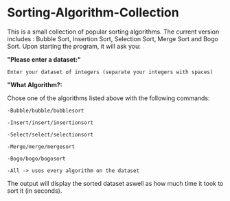 # Sorting-Algorithm-Collection

This is a small collection of popular sorting algorithms. The current version
includes : Bubble Sort, Insertion Sort, Selection Sort, Merge Sort and Bogo Sort.
Upon starting the program, it will ask you:

<b> "Please enter a dataset:" </b>

    Enter your dataset of integers (separate your integers with spaces)

<b>"What Algorithm?: </b>
  
  Chose one of the algorithms listed above with the following commands:

    -Bubble/bubble/bubblesort
  
    -Insert/insert/insertionsort
  
    -Select/select/selectionsort
  
    -Merge/merge/mergesort
  
    -Bogo/bogo/bogosort

    -All -> uses every algorithm on the dataset
    
    
  The output will display the sorted dataset aswell as how much time it took to sort it (in seconds).
  


